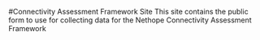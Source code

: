#Connectivity Assessment Framework Site
This site contains the public form to use for collecting data for the Nethope Connectivity Assessment Framework
